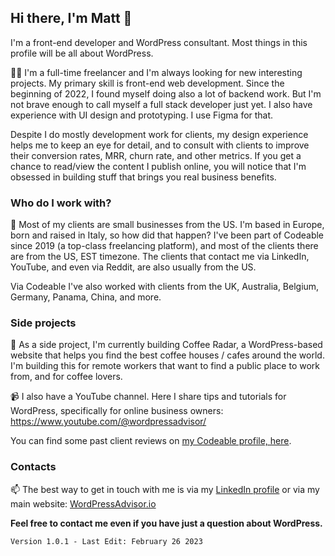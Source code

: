 ## Hi there, I'm Matt 👋

I'm a front-end developer and WordPress consultant. Most things in this profile will be all about WordPress.

👨‍💻 I'm a full-time freelancer and I'm always looking for new interesting projects. My primary skill is front-end web development. Since the beginning of 2022, I found myself doing also a lot of backend work. But I'm not brave enough to call myself a full stack developer just yet. I also have experience with UI design and prototyping. I use Figma for that.

Despite I do mostly development work for clients, my design experience helps me to keep an eye for detail, and to consult with clients to improve their conversion rates, MRR, churn rate, and other metrics. If you get a chance to read/view the content I publish online, you will notice that I'm obsessed in building stuff that brings you real business benefits.

### Who do I work with?

💼 Most of my clients are small businesses from the US. I'm based in Europe, born and raised in Italy, so how did that happen? I've been part of Codeable since 2019 (a top-class freelancing platform), and most of the clients there are from the US, EST timezone. The clients that contact me via LinkedIn, YouTube, and even via Reddit, are also usually from the US.

Via Codeable I've also worked with clients from the UK, Australia, Belgium, Germany, Panama, China, and more.

### Side projects

🔭 As a side project, I'm currently building Coffee Radar, a WordPress-based website that helps you find the best coffee houses / cafes around the world. I'm building this for remote workers that want to find a public place to work from, and for coffee lovers.

📹 I also have a YouTube channel. Here I share tips and tutorials for WordPress, specifically for online business owners: https://www.youtube.com/@wordpressadvisor/

You can find some past client reviews on [my Codeable profile, here](https://www.codeable.io/developers/matt-bonacini/).

### Contacts

📫 The best way to get in touch with me is via my [LinkedIn profile](https://www.linkedin.com/in/mattbonacini/) or via my main website: [WordPressAdvisor.io](https://wordpressadvisor.io/)

**Feel free to contact me even if you have just a question about WordPress.**


    Version 1.0.1 - Last Edit: February 26 2023
